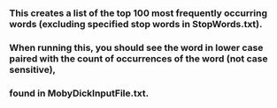 ### This creates a list of the top 100 most frequently occurring words (excluding specified stop words in StopWords.txt).
### When running this, you should see the word in lower case paired with the count of occurrences of the word (not case sensitive),
### found in MobyDickInputFile.txt.

